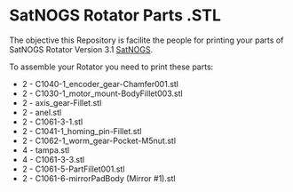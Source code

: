 # SatNOGS Rotator Parts .STL
The objective this Repository is facilite the people for printing your parts of SatNOGS Rotator Version 3.1
[SatNOGS](https://gitlab.com/librespacefoundation/satnogs/satnogs-rotator/tree/master).



To assemble your Rotator you need to print these parts:
 * 2 - C1040-1_encoder_gear-Chamfer001.stl
 * 2 - C1030-1_motor_mount-BodyFillet003.stl
 * 2 - axis_gear-Fillet.stl
 * 2 - anel.stl
 * 2 - C1061-3-1.stl
 * 2 - C1041-1_homing_pin-Fillet.stl
 * 2 - C1062-1_worm_gear-Pocket-M5nut.stl
 * 4 - tampa.stl
 * 4 - C1061-3-3.stl
 * 2 - C1061-5-PartFillet001.stl
 * 2 - C1061-6-mirrorPadBody (Mirror #1).stl
